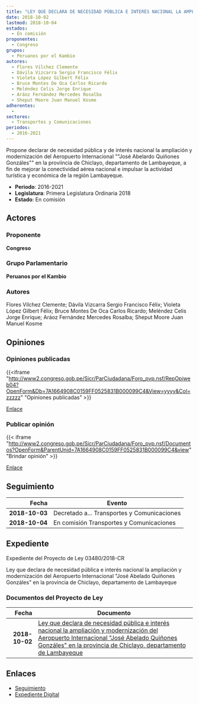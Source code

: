```yaml
---
title: "LEY QUE DECLARA DE NECESIDAD PÚBLICA E INTERÉS NACIONAL LA AMPLIACIÓN Y MODERNIZACIÓN DEL AEROPUERTO INTERNACIONAL 'JOSÉ ABELARDO QUIÑONES GONZÁLES' EN LA PROVINCIA DE CHICLAYO, DEPARTAMENTO DE LAMBAYEQUE"
date: 2018-10-02
lastmod: 2018-10-04
estados: 
  - En comisión
proponentes: 
  - Congreso
grupos: 
  - Peruanos por el Kambio
autores: 
  - Flores Vílchez Clemente
  - Dávila Vizcarra Sergio Francisco Félix
  - Violeta López Gilbert Félix
  - Bruce Montes De Oca Carlos Ricardo
  - Meléndez Celis Jorge Enrique
  - Aráoz Fernández Mercedes Rosalba
  - Sheput Moore Juan Manuel Kosme
adherentes: 
  - 
sectores: 
  - Transportes y Comunicaciones
periodos: 
  - 2016-2021
---
```


Propone declarar de necesidad pública y de interés nacional la ampliación y modernización del Aeropuerto Internacional ""José Abelardo Quiñones Gonzáles"" en la proviincia de Chiclayo, departamento de Lambayeque, a fin de mejorar la conectividad aérea nacional e impulsar la actividad turística y económica de la región Lambayeque.

- **Periodo**: 2016-2021
- **Legislatura**: Primera Legislatura Ordinaria 2018
- **Estado**: En comisión

## Actores

### Proponente

**Congreso**

### Grupo Parlamentario

**Peruanos por el Kambio**

### Autores

Flores Vílchez Clemente; Dávila Vizcarra Sergio Francisco Félix; Violeta López Gilbert Félix; Bruce Montes De Oca Carlos Ricardo; Meléndez Celis Jorge Enrique; Aráoz Fernández Mercedes Rosalba; Sheput Moore Juan Manuel Kosme


## Opiniones

### Opiniones publicadas

{{<iframe "http://www2.congreso.gob.pe/Sicr/ParCiudadana/Foro_pvp.nsf/RepOpiweb04?OpenForm&Db=7A1664908C0159FF0525831B000099C4&View=yyyy&Col=zzzzz" "Opiniones publicadas" >}}

[Enlace](http://www2.congreso.gob.pe/Sicr/ParCiudadana/Foro_pvp.nsf/RepOpiweb04?OpenForm&Db=7A1664908C0159FF0525831B000099C4&View=yyyy&Col=zzzzz)
### Publicar opinión

{{< iframe "http://www2.congreso.gob.pe/Sicr/ParCiudadana/Foro_pvp.nsf/Documentos?OpenForm&ParentUnid=7A1664908C0159FF0525831B000099C4&view" "Brindar opinión" >}}

[Enlace](http://www2.congreso.gob.pe/Sicr/ParCiudadana/Foro_pvp.nsf/Documentos?OpenForm&ParentUnid=7A1664908C0159FF0525831B000099C4&view)

## Seguimiento

| Fecha | Evento |
|------:|--------|
| **2018-10-03** | Decretado a... Transportes y Comunicaciones|
| **2018-10-04** | En comisión Transportes y Comunicaciones|


## Expediente

Expediente del Proyecto de Ley 03480/2018-CR

Ley que declara de necesidad pública e interés nacional la ampliación y modernización del Aeropuerto Internacional "José Abelado Quiñones Gonzáles" en la provincia de Chiclayo, departamento de Lambayeque


### Documentos del Proyecto de Ley

| Fecha | Documento |
|------:|--------|
| **2018-10-02** | [Ley que declara de necesidad pública e interés nacional la ampliación y modernización del Aeropuerto Internacional "José Abelado Quiñones Gonzáles" en la provincia de Chiclayo, departamento de Lambayeque](http://www.leyes.congreso.gob.pe/Documentos/2016_2021/Proyectos_de_Ley_y_de_Resoluciones_Legislativas/PL0348020181002..PDF) |

## Enlaces 

- [Seguimiento](http://www2.congreso.gob.pe/Sicr/TraDocEstProc/CLProLey2016.nsf/f7fff46988ca05b1052578e100829cc7/70ca8b2d7bf570350525831a007bcb4b?OpenDocument)
- [Expediente Digital](http://www2.congreso.gob.pe/Sicr/TraDocEstProc/CLProLey2016.nsf/f7fff46988ca05b1052578e100829cc7/70ca8b2d7bf570350525831a007bcb4b?OpenDocument&Click=05257FB7005EB655.eb71d0cf91d8294e05256cdf006b5706/$Body/0.1C6C)
